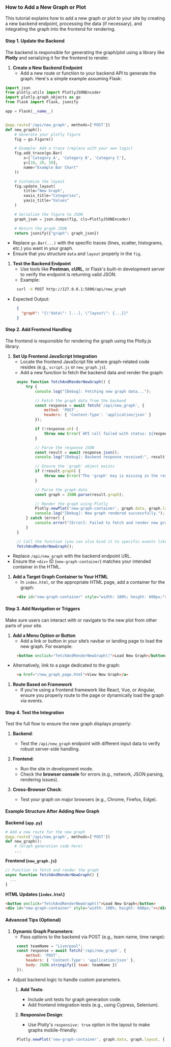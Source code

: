 ### **How to Add a New Graph or Plot**
This tutorial explains how to add a new graph or plot to your site by creating a new backend endpoint, processing the data (if necessary), and integrating the graph into the frontend for rendering.
#### **Step 1. Update the Backend**
The backend is responsible for generating the graph/plot using a library like **Plotly** and serializing it for the frontend to render.
1. **Create a New Backend Endpoint**
    - Add a new route or function to your backend API to generate the graph. Here's a simple example assuming Flask:
``` python
import json
from plotly.utils import PlotlyJSONEncoder
import plotly.graph_objects as go
from flask import Flask, jsonify

app = Flask(__name__)


@app.route('/api/new_graph', methods=['POST'])
def new_graph():
    # Generate your plotly figure
    fig = go.Figure()

    # Example: Add a trace (replace with your own logic)
    fig.add_trace(go.Bar(
        x=['Category A', 'Category B', 'Category C'],
        y=[10, 20, 30],
        name="Example Bar Chart"
    ))

    # Customize the layout
    fig.update_layout(
        title="New Graph",
        xaxis_title="Categories",
        yaxis_title="Values"
    )

    # Serialize the figure to JSON
    graph_json = json.dumps(fig, cls=PlotlyJSONEncoder)

    # Return the graph JSON
    return jsonify({"graph": graph_json})
```
- Replace `go.Bar(...)` with the specific traces (lines, scatter, histograms, etc.) you want in your graph.
- Ensure that you structure `data` and `layout` properly in the `fig`.

1. **Test the Backend Endpoint**
    - Use tools like **Postman**, **cURL**, or Flask's built-in development server to verify the endpoint is returning valid JSON.
    - Example:
``` bash
     curl -X POST http://127.0.0.1:5000/api/new_graph
```
- Expected Output:
``` json
     {
       "graph": "{\"data\": [...], \"layout\": {...}}"
     }
```
#### **Step 2. Add Frontend Handling**
The frontend is responsible for rendering the graph using the Plotly.js library.
1. **Set Up Frontend JavaScript Integration**
    - Locate the frontend JavaScript file where graph-related code resides (e.g., `script.js` or `new_graph.js`).
    - Add a new function to fetch the backend data and render the graph:
``` javascript
     async function fetchAndRenderNewGraph() {
         try {
             console.log("[Debug]: Fetching new graph data...");

             // Fetch the graph data from the backend
             const response = await fetch('/api/new_graph', {
                 method: 'POST',
                 headers: { 'Content-Type': 'application/json' }
             });

             if (!response.ok) {
                 throw new Error(`API call failed with status: ${response.status}`);
             }

             // Parse the response JSON
             const result = await response.json();
             console.log("[Debug]: Backend response received:", result);

             // Ensure the 'graph' object exists
             if (!result.graph) {
                 throw new Error("The 'graph' key is missing in the response.");
             }

             // Parse the graph data
             const graph = JSON.parse(result.graph);

             // Render the graph using Plotly
             Plotly.newPlot('new-graph-container', graph.data, graph.layout);
             console.log("[Debug]: New graph rendered successfully.");
         } catch (error) {
             console.error("[Error]: Failed to fetch and render new graph:", error);
         }
     }

     // Call the function (you can also bind it to specific events like a button click)
     fetchAndRenderNewGraph();
```
- Replace `/api/new_graph` with the backend endpoint URL.
- Ensure the `<div>` ID (`new-graph-container`) matches your intended container in the HTML.

1. **Add a Target Graph Container to Your HTML**
    - In `index.html`, or the appropriate HTML page, add a container for the graph:
``` html
     <div id="new-graph-container" style="width: 100%; height: 600px;"></div>
```
#### **Step 3. Add Navigation or Triggers**
Make sure users can interact with or navigate to the new plot from other parts of your site.
1. **Add a Menu Option or Button**
    - Add a link or button in your site’s navbar or landing page to load the new graph. For example:
``` html
     <button onclick="fetchAndRenderNewGraph()">Load New Graph</button>
```
- Alternatively, link to a page dedicated to the graph:
``` html
     <a href="/new_graph_page.html">View New Graph</a>
```
1. **Route Based on Framework**
    - If you're using a frontend framework like React, Vue, or Angular, ensure you properly route to the page or dynamically load the graph via events.

#### **Step 4. Test the Integration**
Test the full flow to ensure the new graph displays properly:
1. **Backend**:
    - Test the `/api/new_graph` endpoint with different input data to verify robust server-side handling.

2. **Frontend**:
    - Run the site in development mode.
    - Check the **browser console** for errors (e.g., network, JSON parsing, rendering issues).

3. **Cross-Browser Check**:
    - Test your graph on major browsers (e.g., Chrome, Firefox, Edge).

#### **Example Structure After Adding New Graph**
**Backend (`app.py`)**
``` python
# Add a new route for the new graph
@app.route('/api/new_graph', methods=['POST'])
def new_graph():
    # (Graph generation code here)
    ...
```
**Frontend (`new_graph.js`)**
``` javascript
// Function to fetch and render the graph
async function fetchAndRenderNewGraph() {
  ...
}
```
**HTML Updates (`index.html`)**
``` html
<button onclick="fetchAndRenderNewGraph()">Load New Graph</button>
<div id="new-graph-container" style="width: 100%; height: 600px;"></div>
```
#### Advanced Tips (Optional)
1. **Dynamic Graph Parameters**:
    - Pass options to the backend via POST (e.g., team name, time range):
``` javascript
     const teamName = "Liverpool";
     const response = await fetch('/api/new_graph', {
         method: 'POST',
         headers: { 'Content-Type': 'application/json' },
         body: JSON.stringify({ team: teamName })
     });
```
- Adjust backend logic to handle custom parameters.
    1. **Add Tests**:
        - Include unit tests for graph generation code.
        - Add frontend integration tests (e.g., using Cypress, Selenium).

    2. **Responsive Design**:
        - Use Plotly's `responsive: true` option in the layout to make graphs mobile-friendly:
``` javascript
     Plotly.newPlot('new-graph-container', graph.data, graph.layout, { responsive: true });
```
